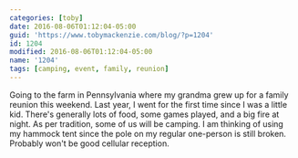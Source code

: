 ```yaml
---
categories: [toby]
date: 2016-08-06T01:12:04-05:00
guid: 'https://www.tobymackenzie.com/blog/?p=1204'
id: 1204
modified: 2016-08-06T01:12:04-05:00
name: '1204'
tags: [camping, event, family, reunion]
---
```


Going to the farm in Pennsylvania where my grandma grew up for a family reunion this weekend.  Last year, I went for the first time since I was a little kid.  There's generally lots of food, some games played, and a big fire at night.  As per tradition, some of us will be camping.  I am thinking of using my hammock tent since the pole on my regular one-person is still broken.  Probably won't be good cellular reception.

